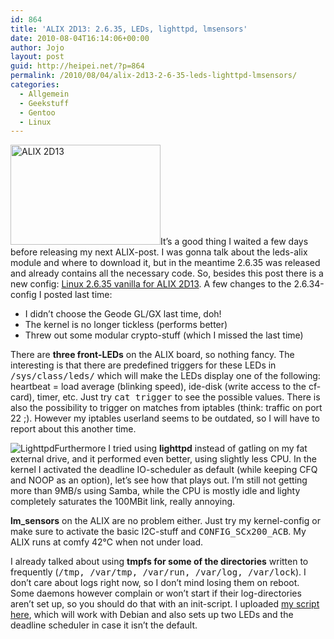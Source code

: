 ```yaml
---
id: 864
title: 'ALIX 2D13: 2.6.35, LEDs, lighttpd, lmsensors'
date: 2010-08-04T16:14:06+00:00
author: Jojo
layout: post
guid: http://heipei.net/?p=864
permalink: /2010/08/04/alix-2d13-2-6-35-leds-lighttpd-lmsensors/
categories:
  - Allgemein
  - Geekstuff
  - Gentoo
  - Linux
---
```

[<img src="https://farm5.static.flickr.com/4154/4842861201_eaa6258442_m.jpg" width="240" height="160" alt="ALIX 2D13" class="alignright" />](https://secure.flickr.com/photos/heipei/4842861201/ "ALIX 2D13 by heipei, on Flickr")It&#8217;s a good thing I waited a few days before releasing my next ALIX-post. I was gonna talk about the leds-alix module and where to download it, but in the meantime 2.6.35 was released and already contains all the necessary code. So, besides this post there is a new config: [Linux 2.6.35 vanilla for ALIX 2D13](https://heipei.net/files/config-2.6.35-alix). A few changes to the 2.6.34-config I posted last time: 

  * I didn&#8217;t choose the Geode GL/GX last time, doh!
  * The kernel is no longer tickless (performs better)
  * Threw out some modular crypto-stuff (which I missed the last time)

There are **three front-LEDs** on the ALIX board, so nothing fancy. The interesting is that there are predefined triggers for these LEDs in <tt>/sys/class/leds/</tt> which will make the LEDs display one of the following: heartbeat = load average (blinking speed), ide-disk (write access to the cf-card), timer, etc. Just try <tt>cat trigger</tt> to see the possible values. There is also the possibility to trigger on matches from iptables (think: traffic on port 22 ;). However my iptables userland seems to be outdated, so I will have to report about this another time.

<img src="https://heipei.net/weblog/lighttpd.png" alt="Lighttpd" class="alignleft" />Furthermore I tried using **lighttpd** instead of gatling on my fat external drive, and it performed even better, using slightly less CPU. In the kernel I activated the deadline IO-scheduler as default (while keeping CFQ and NOOP as an option), let&#8217;s see how that plays out. I&#8217;m still not getting more than 9MB/s using Samba, while the CPU is mostly idle and lighty completely saturates the 100MBit link, really annoying.

**lm_sensors** on the ALIX are no problem either. Just try my kernel-config or make sure to activate the basic I2C-stuff and <tt>CONFIG_SCx200_ACB</tt>. My ALIX runs at comfy 42°C when not under load.

I already talked about using **tmpfs for some of the directories** written to frequently (<tt>/tmp, /var/tmp, /var/run, /var/log, /var/lock</tt>). I don&#8217;t care about logs right now, so I don&#8217;t mind losing them on reboot. Some daemons however complain or won&#8217;t start if their log-directories aren&#8217;t set up, so you should do that with an init-script. I uploaded [my script here](https://heipei.net/files/heipei.sh.txt), which will work with Debian and also sets up two LEDs and the deadline scheduler in case it isn&#8217;t the default.
